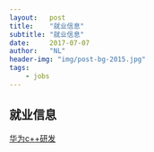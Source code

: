 ```yaml
---
layout:   post
title:    "就业信息"
subtitle: "就业信息"
date:     2017-07-07
author:   "NL"
header-img: "img/post-bg-2015.jpg"
tags:
    - jobs
---
```




## 就业信息

[华为c++研发](http://blog.csdn.net/tommy_wxie/article/details/7348557)